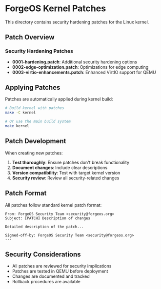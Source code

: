 # ForgeOS Kernel Patches

This directory contains security hardening patches for the Linux kernel.

## Patch Overview

### Security Hardening Patches

- **0001-hardening.patch**: Additional security hardening options
- **0002-edge-optimization.patch**: Optimizations for edge computing
- **0003-virtio-enhancements.patch**: Enhanced VirtIO support for QEMU

## Applying Patches

Patches are automatically applied during kernel build:

```bash
# Build kernel with patches
make -C kernel

# Or use the main build system
make kernel
```

## Patch Development

When creating new patches:

1. **Test thoroughly**: Ensure patches don't break functionality
2. **Document changes**: Include clear descriptions
3. **Version compatibility**: Test with target kernel version
4. **Security review**: Review all security-related changes

## Patch Format

All patches follow standard kernel patch format:

```
From: ForgeOS Security Team <security@forgeos.org>
Subject: [PATCH] Description of changes

Detailed description of the patch...

Signed-off-by: ForgeOS Security Team <security@forgeos.org>
---
```

## Security Considerations

- All patches are reviewed for security implications
- Patches are tested in QEMU before deployment
- Changes are documented and tracked
- Rollback procedures are available
